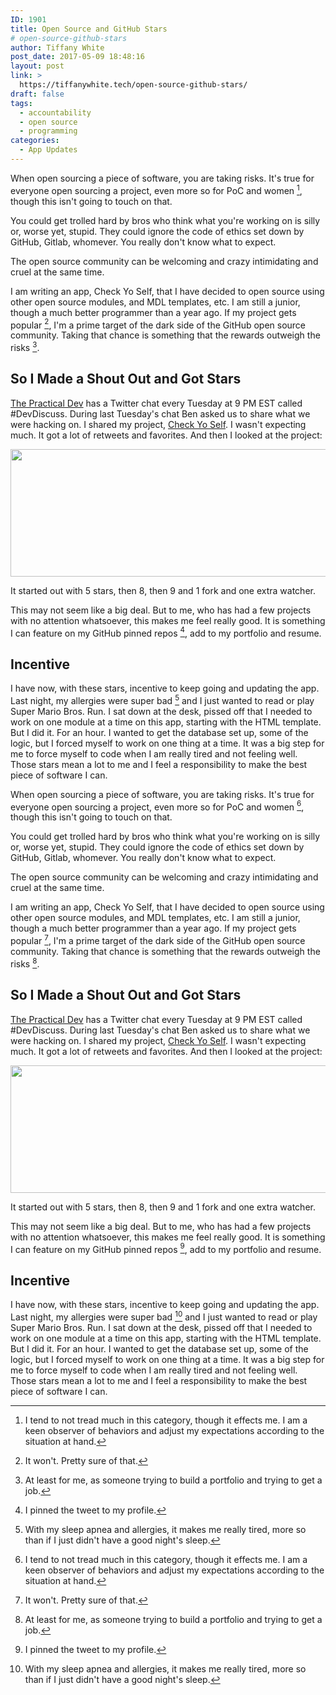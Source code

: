 ```yaml
---
ID: 1901
title: Open Source and GitHub Stars
# open-source-github-stars
author: Tiffany White
post_date: 2017-05-09 18:48:16
layout: post
link: >
  https://tiffanywhite.tech/open-source-github-stars/
draft: false
tags:
  - accountability
  - open source
  - programming
categories:
  - App Updates
---
```



When open sourcing a piece of software, you are taking risks. It's true for everyone open sourcing a project, even more so for PoC and women [^1], though this isn't going to touch on that.

You could get trolled hard by bros who think what you're working on is silly or, worse yet, stupid. They could ignore the code of ethics set down by GitHub, Gitlab, whomever. You really don't know what to expect.

The open source community can be welcoming and crazy intimidating and cruel at the same time.

I am writing an app, Check Yo Self, that I have decided to open source using other open source modules, and MDL templates, etc. I am still a junior, though a much better programmer than a year ago. If my project gets popular [^2], I'm a prime target of the dark side of the GitHub open source community. Taking that chance is something that the rewards outweigh the risks [^3].

## So I Made a Shout Out and Got Stars

[The Practical Dev](https://twitter.com/ThePracticalDev) has a Twitter chat every Tuesday at 9 PM EST called #DevDiscuss. During last Tuesday's chat Ben asked us to share what we were hacking on. I shared my project, [Check Yo Self](https://github.com/twhite96/checkyoself). I wasn't expecting much. It got a lot of retweets and favorites. And then I looked at the project:

<img class="alignnone size-full wp-image-1899" src="https://helloburgh.me/wp-content/uploads/2017/05/Image-5-9-17-6-36-PM.png" width="2022" height="204" />

It started out with 5 stars, then 8, then 9 and 1 fork and one extra watcher.

This may not seem like a big deal. But to me, who has had a few projects with no attention whatsoever, this makes me feel really good. It is something I can feature on my GitHub pinned repos [^4], add to my portfolio and resume.

## Incentive

I have now, with these stars, incentive to keep going and updating the app. Last night, my allergies were super bad [^5] and I just wanted to read or play Super Mario Bros. Run. I sat down at the desk, pissed off that I needed to work on one module at a time on this app, starting with the HTML template. But I did it. For an hour. I wanted to get the database set up, some of the logic, but I forced myself to work on one thing at a time. It was a big step for me to force myself to code when I am really tired and not feeling well. Those stars mean a lot to me and I feel a responsibility to make the best piece of software I can.

[^1]: I tend to not tread much in this category, though it effects me. I am a keen observer of behaviors and adjust my expectations according to the situation at hand.
[^2]: It won't. Pretty sure of that.
[^3]: At least for me, as someone trying to build a portfolio and trying to get a job.
[^4]: I pinned the tweet to my profile.



When open sourcing a piece of software, you are taking risks. It's true for everyone open sourcing a project, even more so for PoC and women [^1], though this isn't going to touch on that.

You could get trolled hard by bros who think what you're working on is silly or, worse yet, stupid. They could ignore the code of ethics set down by GitHub, Gitlab, whomever. You really don't know what to expect.

The open source community can be welcoming and crazy intimidating and cruel at the same time.

I am writing an app, Check Yo Self, that I have decided to open source using other open source modules, and MDL templates, etc. I am still a junior, though a much better programmer than a year ago. If my project gets popular [^2], I'm a prime target of the dark side of the GitHub open source community. Taking that chance is something that the rewards outweigh the risks [^3].

## So I Made a Shout Out and Got Stars

[The Practical Dev](https://twitter.com/ThePracticalDev) has a Twitter chat every Tuesday at 9 PM EST called #DevDiscuss. During last Tuesday's chat Ben asked us to share what we were hacking on. I shared my project, [Check Yo Self](https://github.com/twhite96/checkyoself). I wasn't expecting much. It got a lot of retweets and favorites. And then I looked at the project:

<img class="alignnone size-full wp-image-1899" src="https://helloburgh.me/wp-content/uploads/2017/05/Image-5-9-17-6-36-PM.png" width="2022" height="204" />

It started out with 5 stars, then 8, then 9 and 1 fork and one extra watcher.

This may not seem like a big deal. But to me, who has had a few projects with no attention whatsoever, this makes me feel really good. It is something I can feature on my GitHub pinned repos [^4], add to my portfolio and resume.

## Incentive

I have now, with these stars, incentive to keep going and updating the app. Last night, my allergies were super bad [^5] and I just wanted to read or play Super Mario Bros. Run. I sat down at the desk, pissed off that I needed to work on one module at a time on this app, starting with the HTML template. But I did it. For an hour. I wanted to get the database set up, some of the logic, but I forced myself to work on one thing at a time. It was a big step for me to force myself to code when I am really tired and not feeling well. Those stars mean a lot to me and I feel a responsibility to make the best piece of software I can.

[^1]: I tend to not tread much in this category, though it effects me. I am a keen observer of behaviors and adjust my expectations according to the situation at hand.
[^2]: It won't. Pretty sure of that.
[^3]: At least for me, as someone trying to build a portfolio and trying to get a job.
[^4]: I pinned the tweet to my profile.




[^5]: With my sleep apnea and allergies, it makes me really tired, more so than if I just didn't have a good night's sleep.